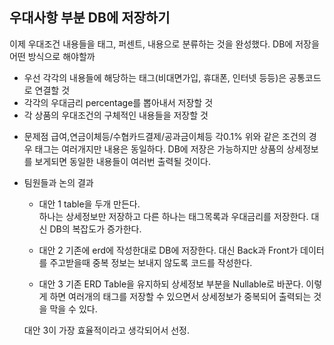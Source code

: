 우대사항 부분 DB에 저장하기
------------------
이제 우대조건 내용들을 태그, 퍼센트, 내용으로 분류하는 것을 완성했다.
DB에 저장을 어떤 방식으로 해야할까

- 우선 각각의 내용들에 해당하는 태그(비대면가입, 휴대폰, 인터넷 등등)은 공통코드로 연결할 것
- 각각의 우대금리 percentage를 뽑아내서 저장할 것
- 각 상품의 우대조건의 구체적인 내용들을 저장할 것

* 문제점
    급여,연금이체등/수협카드결제/공과금이체등 각0.1%
    위와 같은 조건의 경우 태그는 여러개지만 내용은 동일하다.
    DB에 저장은 가능하지만 상품의 상세정보를 보게되면 동일한 내용들이 여러번 출력될 것이다.

* 팀원들과 논의 결과
    * 대안 1
    table을 두개 만든다.  
    하나는 상세정보만 저장하고 다른 하나는 태그목록과 우대금리를 저장한다.
    대신 DB의 복잡도가 증가한다.
    
    * 대안 2
    기존에 erd에 작성한대로 DB에 저장한다.
    대신 Back과 Front가 데이터를 주고받을때 중복 정보는 보내지 않도록 코드를 작성한다.

    * 대안 3
    기존 ERD Table을 유지하되 상세정보 부분을 Nullable로 바꾼다.
    이렇게 하면 여러개의 태그를 저장할 수 있으면서 상세정보가 중복되어 출력되는 것을 막을 수 있다.

    대안 3이 가장 효율적이라고 생각되어서 선정.